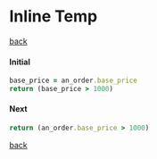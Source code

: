 # Inline Temp
[back](https://github.com/manelromero/refactoring/blob/master/README.md)
#### Initial
```ruby
base_price = an_order.base_price
return (base_price > 1000)
```
#### Next
```ruby
return (an_order.base_price > 1000)
```
[back](https://github.com/manelromero/refactoring/blob/master/README.md)
